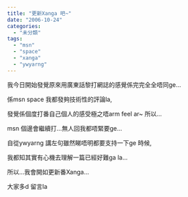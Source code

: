 ```yaml
---
title: "更新Xanga 吧~"
date: "2006-10-24"
categories: 
  - "未分類"
tags: 
  - "msn"
  - "space"
  - "xanga"
  - "ywyarng"
---
```


我今日開始發覺原來用廣東話黎打網誌的感覺係完完全全唔同ge...

係msn space 我都發夠技術性的評論la,

發覺係個度打番自己個人的感受極之唔arm feel ar~ 所以...

msn 個邊會繼續打...無人回我都唔緊要ge...

自從ywyarng 講左句雖然睇唔明都要支持一下ge 時候,

我都知其實有心機去理解一篇已經好難ga la...

所以...我會開如更新番Xanga...

大家多d 留言la

